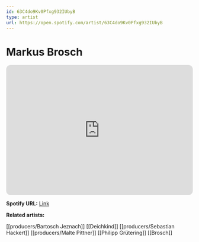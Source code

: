 ```yaml
---
id: 63C4do9Kv0Pfxg932IUbyB
type: artist
url: https://open.spotify.com/artist/63C4do9Kv0Pfxg932IUbyB
---
```

# Markus Brosch

<iframe style="border-radius:12px" src="https://open.spotify.com/embed/artist/63C4do9Kv0Pfxg932IUbyB" width="100%" height="352" frameBorder="0" allowfullscreen="" allow="autoplay; clipboard-write; encrypted-media; fullscreen; picture-in-picture" loading="lazy"></iframe>

**Spotify URL:** [Link](https://open.spotify.com/artist/63C4do9Kv0Pfxg932IUbyB)

**Related artists:**

[[producers/Bartosch Jeznach]]
[[Deichkind]]
[[producers/Sebastian Hackert]]
[[producers/Malte Pittner]]
[[Philipp Grütering]]
[[Brosch]]
